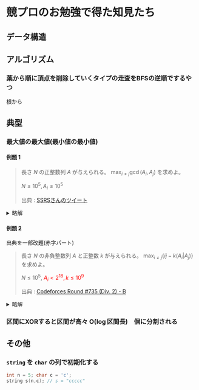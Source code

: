 # 競プロのお勉強で得た知見たち

## データ構造

## アルゴリズム

### 葉から順に頂点を削除していくタイプの走査をBFSの逆順でするやつ

根から

## 典型

### 最大値の最大値(最小値の最小値)

#### 例題 1

> 長さ $N$ の正整数列 $A$ が与えられる。 $\displaystyle\max _{i\neq j}\gcd (A_i,A_j)$ を求めよ。
> 
> $N\le 10^5, A_i\le 10^5$
> 
> 出典 : [SSRSさんのツイート](https://twitter.com/ssrs_cp/status/1522647820167434241?s=21&t=qi6eevuz2v0kYyrzy94Z3Q)

<details><summary>略解</summary>

$\displaystyle\gcd (A_i,A_j)=\max _{d|A_i\land d|A_j} d$ であるから、 $\displaystyle\max _{i\neq j}\max _{d|A_i\land d|A_j} d$ を求めれば良い。これは次のように表せる。
$$\max _{\exists i,j(i\neq j) \mathrm{s.t.}(d|A_i\land d|A_j)} d$$
つまり、
- ある異なる $2$ つの配列の要素が存在してその最大公約数であるような数のうち最大のもの

を

- ある異なる $2$ つの配列の要素が存在してその公約数であるような数のうち最大のもの

と言い換える。
```cpp
int n; vector<int> a(n); // input
vector<int> cnt(1000001,0); // a[i] : number of multiples of i
rep(i,n) for (int d : divisor of a[i]) cnt[d]++;
int ans = 1;
rep(i,1000001) if (cnt[i] >= 2) chmax(ans,i);
out(ans); // output
```
</details>

#### 例題 2

出典を一部改題(赤字パート)


> 長さ $N$ の非負整数列 $A$ と正整数 $k$ が与えられる。 $\displaystyle\max _{i\neq j}\lbrace ij-k(A_i|A_j)\rbrace$ を求めよ。
> 
> $N\le 10^5,$ <font color="Red">$A_i\lt 2^{18},k\le 10^9$</font>
>
> 出典 : [Codeforces Round #735 (Div. 2) - B](https://codeforces.com/contest/1554/problem/B)

<details><summary>略解</summary>

非負整数を集合ともみることにして、 $x\& y=x$ のことを $x\subset y$ とかく。 $\displaystyle a|b=\min _{a\subset c \land b\subset c} c$ に注目して、例題 1 と同様に言い換える。ただし $(a|b)$ の係数が負なので、最大化が最小化に言い換えられていることに注意。

非負整数 $c$ に対して集合 $S(c)$ とスコア $f(c)$ を次のように定める。

- $S(c)=\lbrace i\ |\ A_i\subset c \rbrace$
- $f(c)=\begin{cases}
    -10^{18}\ & (\# S(c) \le 1) \\
    S(c) の要素のうち大きい方 2 つの積 & (\# S(c) \ge 2)
\end{cases}$

$c=0,1,\dots ,2^{18}-1$ について $f(c)$ を求めればその最大値が答えである。最も大きい $2$ つを保持する構造は半環になるので、 $f(c)$ の列挙は高速ゼータ変換でできる。

</details>

### 区間にXORすると区間が高々 $\mathrm{O}(\log \text{区間長})$　個に分割される

## その他

### `string` を `char` の列で初期化する

```cpp
int n = 5; char c = 'c';
string s(n,c); // s = "ccccc"
```

[](
    /<details><summary></summary></details>
)